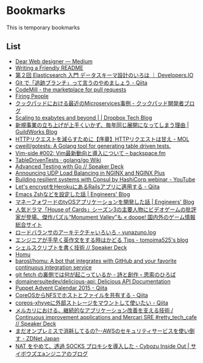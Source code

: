 Bookmarks
================================================================================

This is temporary bookmarks

List
--------------------------------------------------------------------------------

- [Dear Web designer — Medium](https://medium.com/@midwestmustache/dear-web-designer-3830638d7657#.8mr4pf8ro)
- [Writing a Friendly README](http://rowanmanning.com/posts/writing-a-friendly-readme/)
- [第２回 Elasticsearch 入門 データスキーマ設計のいろは ｜ Developers.IO](http://dev.classmethod.jp/server-side/elasticsearch-getting-started-02/)
- [Git で「追跡ブランチ」って言うのやめましょう - Qiita](http://qiita.com/uasi/items/69368c17c79e99aaddbf)
- [CodeMill - the marketplace for pull requests](http://codemill.io/#how-it-works)
- [Firing People](https://zachholman.com/talk/firing-people)
- [クックパッドにおける最近のMicroservices事例 - クックパッド開発者ブログ](http://techlife.cookpad.com/entry/2016/03/16/100043)
- [Scaling to exabytes and beyond | | Dropbox Tech Blog](https://blogs.dropbox.com/tech/2016/03/magic-pocket-infrastructure/)
- [新規事業の立ち上げが上手くいかず、毎年同じ展開になってしまう理由 | GuildWorks Blog](http://blog.guildworks.jp/2016/03/15/%E6%96%B0%E8%A6%8F%E4%BA%8B%E6%A5%AD%E3%81%AE%E7%AB%8B%E3%81%A1%E4%B8%8A%E3%81%92%E3%81%8C%E4%B8%8A%E6%89%8B%E3%81%8F%E3%81%84%E3%81%8B%E3%81%9A%E3%80%81%E6%AF%8E%E5%B9%B4%E5%90%8C%E3%81%98%E5%B1%95/)
- [HTTPリクエストを減らすために【序章】HTTPリクエストは甘え - MOL](http://t32k.me/mol/log/reduce-http-requests-overview/)
- [cweill/gotests: A Golang tool for generating table driven tests.](https://github.com/cweill/gotests)
- [Vim-side #002: Vim最新動向と導入について – backspace.fm](http://backspace.fm/episode/v002/)
- [TableDrivenTests · golang/go Wiki](https://github.com/golang/go/wiki/TableDrivenTests)
- [Advanced Testing with Go // Speaker Deck](https://speakerdeck.com/mitchellh/advanced-testing-with-go)
- [Announcing UDP Load Balancing in NGINX and NGINX Plus](https://www.nginx.com/blog/announcing-udp-load-balancing/)
- [Building resilient systems with Consul by HashiCorp webinar - YouTube](https://www.youtube.com/watch?v=FGbzS6ripXA)
- [Let's encryptをHerokuにあるRailsアプリに適用する - Qiita](http://qiita.com/kon_yu/items/4fba3365f548407908f0)
- [Emacs Zshなどを設定した話 | Engineers' Blog](https://moneyforward.com/engineers_blog/2016/03/15/dotfiles/)
- [マネーフォワードのtvOSアプリケーションを開発した話 | Engineers' Blog](https://moneyforward.com/engineers_blog/2016/02/26/moneyforward-tvos/)
- [人気ドラマ「House of Cards」シーズン3の主要人物にビデオゲームの批評家が登場、傑作パズル“Monument Valley”も « doope! 国内外のゲーム情報総合サイト](http://doope.jp/2015/0240643.html)
- [ロードバランサのアーキテクチャいろいろ - yunazuno.log](http://yunazuno.hatenablog.com/entry/2016/02/29/090001)
- [エンジニアが手早く英作文をする時はかどる Tips - tomoima525's blog](http://tomoima525.hatenablog.com/entry/2016/02/22/155034)
- [シェルスクリプトを書く技術 // Speaker Deck](https://speakerdeck.com/b4b4r07/sierusukuriputowoshu-kuji-shu)
- [Homu](http://homu.io/)
- [barosl/homu: A bot that integrates with GitHub and your favorite continuous integration service](https://github.com/barosl/homu)
- [git fetch の裏側では何が起こっているか - 詩と創作・思索のひろば](http://motemen.hatenablog.com/entry/2016/03/git-pack-protocol-explained)
- [domainersuitedev/delicious-api: Delicious API Documentation](https://github.com/domainersuitedev/delicious-api)
- [Puppet Advent Calendar 2015 - Qiita](http://qiita.com/advent-calendar/2015/puppet)
- [CoreOSからNFSでホストとファイルを共有する - Qiita](http://qiita.com/uraura/items/50b1f7b3b1201c8e5177)
- [coreos-xhyveに外部ストレージをマウントして使いたい - Qiita](http://qiita.com/uraura/items/ea1fc61cad4efd7fb9c1)
- [メルカリにおける、継続的なアプリケーション改善を支える技術 / Continuous improvement applications and Mercari SRE #retty_tech_cafe // Speaker Deck](https://speakerdeck.com/kazeburo/continuous-improvement-applications-and-mercari-sre-number-retty-tech-cafe)
- [まだオンプレミスで消耗してるの?--AWSのセキュリティサービスを使い倒す - ZDNet Japan](http://japan.zdnet.com/article/35079149/)
- [NAT をやめて、透過 SOCKS プロキシを導入した - Cybozu Inside Out | サイボウズエaンジニアのブログ](http://blog.cybozu.io/entry/2016/03/14/130000)
